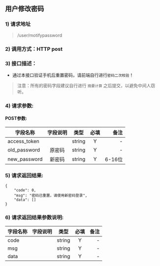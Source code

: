 ## 用户修改密码

### 1) 请求地址

>/user/motifypassword

### 2) 调用方式：HTTP post

### 3) 接口描述：

* 通过本接口验证手机后重置密码，请前端自行进行```密码二次校验```！

> 注意：所有的密码字段建议自行进行 ```摘要计算``` 之后提交，以避免中间人窃听。

### 4) 请求参数:


#### POST参数:
|字段名称       |字段说明         |类型            |必填            |备注     |
| -------------|:--------------:|:--------------:|:--------------:| ------:|
|access_token||string|Y|-|
|old_password|原密码|string|Y|-|
|new_password|新密码|string|Y|6-16位|




### 5) 请求返回结果:

```
{
    "code": 0,
    "msg": "密码已重置，请使用新密码登录",
    "data": []
}
```


### 6) 请求返回结果参数说明:
|字段名称       |字段说明         |类型            |必填            |备注     |
| -------------|:--------------:|:--------------:|:--------------:| ------:|
|code||string|Y|-|
|msg||string|Y|-|
|data||string|Y|-|

